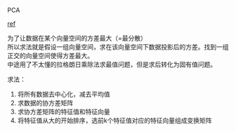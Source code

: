 PCA

[ref](https://www.bilibili.com/video/BV14a4y1a7Gd/)

为了让数据在某个向量空间的方差最大（=最分散）  
所以求法就是假设一组向量空间，求在该向量空间下数据投影后的方差。找到一组正交的向量空间使得方差最大。  
中途用了不太懂的拉格朗日乘除法求最值问题，但是求后转化为固有值问题。

求法：
1. 将所有数据去中心化，减去平均值
2. 求数据的协方差矩阵
3. 求协方差矩阵的特征值和特征向量
4. 将特征值从大的开始排序，选前k个特征值对应的特征向量组成变换矩阵
